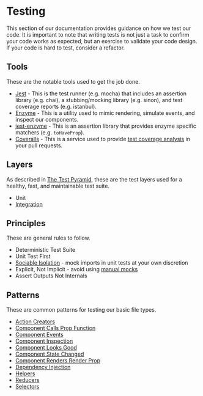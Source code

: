 # Testing

This section of our documentation provides guidance on how we test our code.  It is important to note that writing tests is not just a task to confirm your code works as expected, but an exercise to validate your code design.  If your code is hard to test, consider a refactor.


## Tools

These are the notable tools used to get the job done.

 * [Jest](https://jestjs.io/) - This is the test runner (e.g. mocha) that includes an assertion library (e.g. chai), a stubbing/mocking library (e.g. sinon), and test coverage reports (e.g. istanbul).
 * [Enzyme](https://airbnb.io/enzyme/) - This is a utility used to mimic rendering, simulate events, and inspect our components.
 * [jest-enzyme](https://github.com/FormidableLabs/enzyme-matchers/tree/master/packages/jest-enzyme#assertions) - This is an assertion library that provides enzyme specific matchers (e.g. `toHaveProp`).
 * [Coveralls](https://coveralls.io/) - This is a service used to provide [test coverage analysis](https://github.com/SparkPost/2web2ui/pull/834#issuecomment-466549343) in your pull requests.


## Layers

As described in [The Test Pyramid](https://martinfowler.com/articles/practical-test-pyramid.html#TheTestPyramid), these are the test layers used for a healthy, fast, and maintainable test suite.

 * Unit
 * [Integration](../../src/__integration__/README.md)


## Principles

These are general rules to follow.

 * Deterministic Test Suite
 * Unit Test First
 * [Sociable Isolation](https://martinfowler.com/articles/practical-test-pyramid.html#SociableAndSolitary) - mock imports in unit tests at your own discretion
 * Explicit, Not Implicit - avoid using [manual mocks](https://jestjs.io/docs/en/manual-mocks)
 * Assert Outputs Not Internals


## Patterns

These are common patterns for testing our basic file types.

 * [Action Creators](patterns/action-creators.md)
 * [Component Calls Prop Function](patterns/component-calls-prop-function.md)
 * [Component Events](pattern/component-events.md)
 * [Component Inspection](patterns/component-inspection.md)
 * [Component Looks Good](patterns/component-looks-good.md)
 * [Component State Changed](patterns/component-state-changed.md)
 * [Component Renders Render Prop](patterns/component-renders-render-prop.md)
 * [Dependency Injection](patterns/dependency-injection.md)
 * [Helpers](patterns/helpers.md)
 * [Reducers](patterns/reducers.md)
 * [Selectors](patterns/selectors.md)
